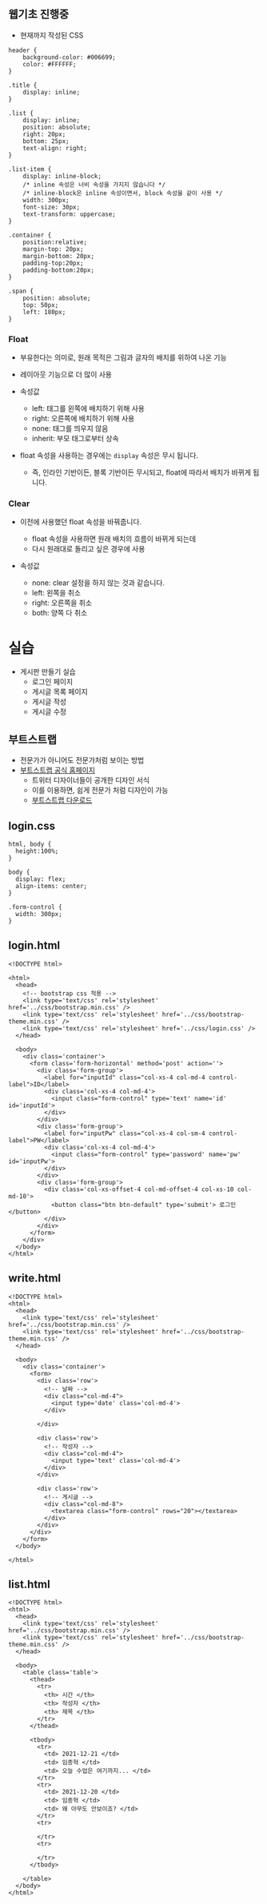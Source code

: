 ## 웹기초 진행중



- 현재까지 작성된 CSS

```
header {
    background-color: #006699;
    color: #FFFFFF;
}

.title {
    display: inline;
}

.list {
    display: inline;
    position: absolute;
    right: 20px;
    bottom: 25px;
    text-align: right;
}

.list-item {
    display: inline-block;
    /* inline 속성은 너비 속성을 가지지 않습니다 */
    /* inline-block은 inline 속성이면서, block 속성을 같이 사용 */
    width: 300px;
    font-size: 30px;
    text-transform: uppercase;
}

.container {
    position:relative;
    margin-top: 20px;
    margin-bottom: 20px;
    padding-top:20px;
    padding-bottom:20px;
}

.span {
    position: absolute;
    top: 50px;
    left: 180px;
}
```



### Float
- 부유한다는 의미로, 원래 목적은 그림과 글자의 배치를 위하여 나온 기능 
- 레이아웃 기능으로 더 많이 사용
- 속성값
  - left: 태그를 왼쪽에 배치하기 위해 사용
  - right: 오른쪽에 배치하기 위해 사용
  - none: 태그를 띄우지 않음
  - inherit: 부모 태그로부터 상속

- float 속성을 사용하는 경우에는 `display` 속성은 무시 됩니다. 
  - 즉, 인라인 기반이든, 블록 기반이든 무시되고, float에 따라서 배치가 바뀌게 됩니다.



### Clear
- 이전에 사용했던 float 속성을 바꿔줍니다.
  - float 속성을 사용하면 원래 배치의 흐름이 바뀌게 되는데
  - 다시 원래대로 돌리고 싶은 경우에 사용

- 속성값
  - none: clear 설정을 하지 않는 것과 같습니다.
  - left: 왼쪽을 취소
  - right: 오른쪽을 취소
  - both: 양쪽 다 취소



# 실습
- 게시판 만들기 실습
  - 로그인 페이지
  - 게시글 목록 페이지
  - 게시글 작성
  - 게시글 수정



## 부트스트랩
- 전문가가 아니어도 전문가처럼 보이는 방법
- [부트스트랩 공식 홈페이지](http://bootstrapk.com/)
  - 트위터 디자이너들이 공개한 디자인 서식
  - 이를 이용하면, 쉽게 전문가 처럼 디자인이 가능
  - [부트스트랩 다운로드](https://github.com/twbs/bootstrap/releases/download/v3.3.2/bootstrap-3.3.2-dist.zip)



## login.css

```
html, body {
  height:100%;
}

body {
  display: flex;
  align-items: center;
}

.form-control {
  width: 300px;
}
```



## login.html

```
<!DOCTYPE html>

<html>
  <head>
    <!-- bootstrap css 적용 -->
    <link type='text/css' rel='stylesheet' href='../css/bootstrap.min.css' />
    <link type='text/css' rel='stylesheet' href='../css/bootstrap-theme.min.css' />
    <link type='text/css' rel='stylesheet' href='../css/login.css' />
  </head>

  <body>
    <div class='container'>
      <form class='form-horizontal' method='post' action=''>
        <div class='form-group'>
          <label for="inputId" class="col-xs-4 col-md-4 control-label">ID</label>
          <div class='col-xs-4 col-md-4'>
            <input class="form-control" type='text' name='id' id='inputId'>
          </div>
        </div>
        <div class='form-group'>
          <label for="inputPw" class="col-xs-4 col-sm-4 control-label">PW</label>
          <div class='col-xs-4 col-md-4'>
            <input class="form-control" type='password' name='pw' id='inputPw'>
          </div>
        </div>
        <div class='form-group'>
          <div class='col-xs-offset-4 col-md-offset-4 col-xs-10 col-md-10'>
            <button class="btn btn-default" type='submit'> 로그인 </button>
          </div>
        </div>
      </form>
    </div>
  </body>
</html>
```



## write.html

```
<!DOCTYPE html>
<html>
  <head>
    <link type='text/css' rel='stylesheet' href='../css/bootstrap.min.css' />
    <link type='text/css' rel='stylesheet' href='../css/bootstrap-theme.min.css' />
  </head>

  <body>
    <div class='container'>
      <form>
        <div class='row'>
          <!-- 날짜 -->
          <div class="col-md-4">
            <input type='date' class='col-md-4'>
          </div>

        </div>

        <div class='row'>
          <!-- 작성자 -->
          <div class="col-md-4">
            <input type='text' class='col-md-4'>
          </div>
        </div>

        <div class='row'>
          <!-- 게시글 -->
          <div class="col-md-8">
            <textarea class="form-control" rows="20"></textarea>
          </div>
        </div>
      </div>
    </form>
  </body>

</html>
```



## list.html

```
<!DOCTYPE html>
<html>
  <head>
    <link type='text/css' rel='stylesheet' href='../css/bootstrap.min.css' />
    <link type='text/css' rel='stylesheet' href='../css/bootstrap-theme.min.css' />
  </head>

  <body>
    <table class='table'>
      <thead>
        <tr>
          <th> 시간 </th>
          <th> 작성자 </th>
          <th> 제목 </th>
        </tr>
      </thead>

      <tbody>
        <tr>
          <td> 2021-12-21 </td>
          <td> 임종혁 </td>
          <td> 오늘 수업은 여기까지... </td>
        </tr>
        <tr>
          <td> 2021-12-20 </td>
          <td> 임종혁 </td>
          <td> 왜 아무도 안보이죠? </td>
        </tr>
        <tr>
          
        </tr>
        <tr>
          
        </tr>
      </tbody>
      
    </table>
  </body>
</html>
```



